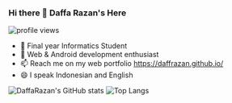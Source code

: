 ### Hi there 👋 Daffa Razan's Here

![profile views](https://komarev.com/ghpvc/?username=DaffRazan)

- 🔭 Final year Informatics Student
- 🌱 Web & Android development enthusiast
- 📫 Reach me on my web portfolio https://daffrazan.github.io/
- 😄 I speak Indonesian and English 

![DaffaRazan's GitHub stats](https://github-readme-stats.vercel.app/api?username=DaffRazan&show_icons=true&theme=dark)
![Top Langs](https://github-readme-stats.vercel.app/api/top-langs/?username=DaffRazan&theme=radical)
